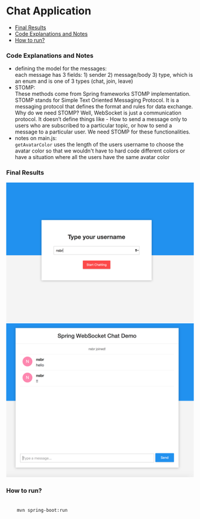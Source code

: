 # Chat Application

<ul>
	<li><a href="#results">Final Results</a></li>
	<li><a href="#explain">Code Explanations and Notes</a></li>
	<li><a href="#howToRun">How to run?</a></li>
</ul>

<h3 id='explain'>Code Explanations and Notes</h3>

* defining the model for the messages:<br>
each message has 3 fields: 1) sender 2) message/body 3) type, which is an enum and is one of 3 types (chat, join, leave)
* STOMP:<br> These methods come from Spring frameworks STOMP implementation. STOMP stands for Simple Text Oriented Messaging Protocol. It is a messaging protocol that defines the format and rules for data exchange. Why do we need STOMP? Well, WebSocket is just a communication protocol. It doesn’t define things like - How to send a message only to users who are subscribed to a particular topic, or how to send a message to a particular user. We need STOMP for these functionalities.
* notes on main.js: <br> `getAvatarColor` uses the length of the users username to choose the avatar color so that we wouldn't have to hard code different colors or have a situation where all the users have the same avatar color 


<h3 id='results'>Final Results</h3>
<img src="result/1.png"><br>
<img src="result/2.png"><br>


<h3 id='howToRun'>How to run?</h3>
<code>
	mvn spring-boot:run
</code>

